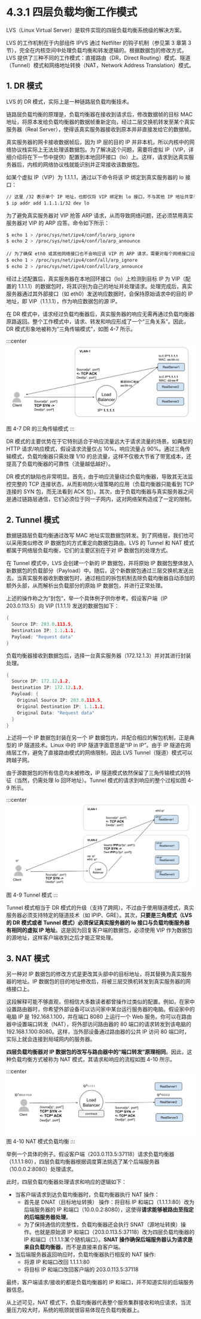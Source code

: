 # 4.3.1 四层负载均衡工作模式

LVS（Linux Virtual Server）是软件实现的四层负载均衡系统级的解决方案。

LVS 的工作机制在于内部组件 IPVS 通过 Netfilter 的钩子机制（参见第 3 章第 3 节），完全在内核空间中处理负载均衡和转发逻辑的。根据数据包的修改方式，LVS 提供了三种不同的工作模式：直接路由（DR，Direct Routing）模式、隧道（Tunnel）模式和网络地址转换（NAT，Network Address Translation）模式。

## 1. DR 模式

LVS 的 DR 模式，实际上是一种链路层负载均衡技术。

链路层负载均衡的原理是，负载均衡器在接收到请求后，修改数据帧的目标 MAC 地址，将原本发给负载均衡器的数据帧重新定向，经过二层交换机转发至某个真实服务器（Real Server），使得该真实服务器接收到原本并非直接发给它的数据帧。

真实服务器的网卡接收数据帧后，因为 IP 层的目的 IP 并非本机，所以内核中的网络协议栈实际上无法处理该数据包。为了解决这个问题，需要将虚拟 IP（VIP，详细介绍将在下一节中提供）配置到本地回环接口（lo）上。这样，请求到达真实服务器后，内核的网络协议栈就能识别并正常接收该数据包。

如某个虚拟 IP（VIP）为 1.1.1.1，通过以下命令将该 IP 绑定到真实服务器的 lo 接口：

```bash
// 这里 /32 表示单个 IP 地址，也即仅将 VIP 绑定到 lo 接口，不与其他 IP 地址共享子网。
$ ip addr add 1.1.1.1/32 dev lo
```

为了避免真实服务器对 VIP 抢答 ARP 请求，从而导致网络问题，还必须禁用真实服务器对 VIP 的 ARP 应答。命令如下所示：

```bash
$ echo 1 > /proc/sys/net/ipv4/conf/lo/arp_ignore
$ echo 2 > /proc/sys/net/ipv4/conf/lo/arp_announce

// 为了确保 eth0 或其他网络接口也不会响应该 VIP 的 ARP 请求，需要对每个网络接口设置相同的 ARP 参数。
$ echo 1 > /proc/sys/net/ipv4/conf/all/arp_ignore
$ echo 2 > /proc/sys/net/ipv4/conf/all/arp_announce
```

经过上述配置后，真实服务器在本地回环接口（lo）上检测到目标 IP 为 VIP（配置的 1.1.1.1）的数据包时，将其识别为自己的地址并处理请求。处理完成后，真实服务器通过其外部接口（如 eth0）发送响应数据时，会保持原始请求中的目的 IP 地址，即 VIP（1.1.1.1），作为响应数据包的源 IP。

在 DR 模式中，请求经过负载均衡器后，真实服务器的响应无需再通过负载均衡器原路返回。整个工作模式中，请求、转发和响应形成了一个“三角关系”。因此，DR 模式形象地被称为“三角传输模式”，如图 4-7 所示。

:::center
  ![](../assets/balancer4-dsr.svg)<br/>
 图 4-7 DR 的三角传输模式
:::

DR 模式的主要优势在于它特别适合于响应流量远大于请求流量的场景。如典型的 HTTP 请求/响应模式，假设请求流量仅占 10%，响应流量占 90%。通过三角传输模式，负载均衡器只需处理 1/10 的总流量，这样不仅极大节省了带宽成本，还提高了负载均衡器的可靠性（流量越低越好）。

DR 模式的缺陷也非常明显。首先，由于响应流量绕过负载均衡器，导致其无法监控完整的 TCP 连接状态，从而影响防火墙策略的应用（负载均衡器只能看到 TCP 连接的 SYN 包，而无法看到 ACK 包）。其次，由于负载均衡器与真实服务器之间是通过链路层通信，它们必须位于同一子网内，这对网络架构造成了一定的限制。

## 2. Tunnel 模式

数据链路层负载均衡通过改写 MAC 地址实现数据包转发。到了网络层，我们也可以采用类似修改 IP 数据包的方式重定向数据包路由。LVS 的 Tunnel 和 NAT 模式都属于网络层负载均衡，它们的主要区别在于对 IP 数据包的处理方式。

在 Tunnel 模式中，LVS 会创建一个新的 IP 数据包，并将原始 IP 数据包整体放入新数据包的负载部分（Payload）中。随后，这个新数据包通过三层交换机发送出去。当真实服务器收到数据包时，通过相应的拆包机制去除负载均衡器自动添加的额外头部，从而解析出负载部分的原始 IP 数据包，并进行正常处理。

上述的操作称之为”封包“，举一个具体例子供你参考。假设客户端（IP 203.0.113.5）向 VIP (1.1.1.1) 发送的数据包如下：
```go
{
  Source IP: 203.0.113.5,
  Destination IP: 1.1.1.1,
  Payload: "Request data"
}
```

负载均衡器接收到数据包后，选择一台真实服务器（172.12.1.3）并对其进行封装处理。

```go
{
  Source IP: 172.12.1.2,
  Destination IP: 172.12.1.3,
  Payload: {
    Original Source IP: 203.0.113.5,
    Original Destination IP: 1.1.1.1,
    Original Data: "Request data"
  }
}
```

上述将一个 IP 数据包封装在另一个 IP 数据包内，并配合相应的解包机制，正是典型的 IP 隧道技术。Linux 中的 IPIP 隧道字面意思是“IP in IP”。由于 IP 隧道在网络层工作，避免了直接路由模式的网络限制，因此 LVS Tunnel（隧道）模式可以跨越子网。

由于源数据包的所有信息均未被修改，IP 隧道模式依然保留了三角传输模式的特征（当然，仍需处理 lo 回环地址）。Tunnel 模式的请求到响应的整个过程如图 4-9 所示。

:::center
  ![](../assets/balancer4-tunnel.svg)<br/>
图 4-9 Tunnel 模式
:::

Tunnel 模式相当于 DR 模式的升级（支持了跨网）。不过由于使用隧道模式，真实服务器必须支持特定的隧道技术（如 IPIP、GRE）。其次，**只要是三角模式（LVS 的 DR 模式或者 Tunnel 模式）必须保证真实服务器的 lo 接口与负载均衡服务器有相同的虚拟 IP 地址**。这是因为回复客户端的数据包，必须使用 VIP 作为数据包的源地址，这样客户端收到之后才能正常处理。

## 3. NAT 模式

另一种对 IP 数据包的修改方式是更改其头部中的目标地址，将其替换为真实服务器的地址。IP 数据包的目的地址修改后，将被三层交换机转发到真实服务器的网络接口上。

这段解释可能不够直观，但相信大多数读者都曾操作过类似的配置。例如，在家中设置路由器时，你希望外部设备可以访问家中某台运行服务器的电脑。假设家中的电脑 IP 是 192.168.1.100，并在端口 8080 上运行一个 Web 服务。你可以在路由器中设置端口转发（NAT），将外部访问路由器的 80 端口的请求转发到该电脑的 192.168.1.100:8080。这样，当外部设备通过路由器的公共 IP 访问 80 端口时，实际上就会连接到局域网内的服务器。

**四层负载均衡器对 IP 数据包的改写与路由器中的“端口转发”原理相同**。因此，这种负载均衡方式被称为 NAT 模式，其请求和响应的流程如图 4-10 所示。

:::center
  ![](../assets/balancer4-NAT.svg)<br/>
图 4-10 NAT 模式负载均衡
:::

举例一个具体的例子。假设客户端（203.0.113.5:37118）请求负载均衡器（1.1.1.1:80），四层负载均衡器根据调度算法挑选了某个后端服务器（10.0.0.2:8080）处理请求。

此时，四层负载均衡器处理请求和响应的逻辑如下：
- 当客户端请求到达负载均衡器时，负载均衡器执行 NAT 操作：
	- 首先是 DNAT（目标地址转换） 操作：将目标 IP 和端口（1.1.1.1:80）改为后端服务器的 IP 和端口（10.0.0.2:8080），这使得**请求能够被路由至指定的后端服务器处理**。
	- 为了保持通信的完整性，负载均衡器还会执行 SNAT（源地址转换）操作。也就是原始源 IP 和端口（203.0.113.5:37118）改为四层负载均衡器的 IP 和端口（1.1.1.1:某个随机端口）。**SNAT 操作确保后端服务器认为请求是来自负载均衡器**，而不是直接来自客户端。
- 当后端服务器返回响应时，负载均衡器执行相反的 NAT 操作:
	- 将源 IP 和端口改回 1.1.1.1:80
	- 将目标 IP 和端口改回客户端的 203.0.113.5:37118

最终，客户端请求/接收的都是负载均衡器的 IP 和端口，并不知道实际的后端服务器信息。

从上述可见，NAT 模式下，负载均衡器代表整个服务集群接收和响应请求，当流量压力较大时，系统的瓶颈就很容易体现在负载均衡器上。
